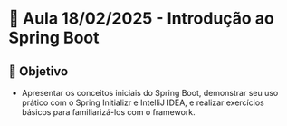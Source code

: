 # 📅 Aula 18/02/2025 - Introdução ao Spring Boot

## 🎯 Objetivo
- Apresentar os conceitos iniciais do Spring Boot, demonstrar seu uso prático com o Spring Initializr e IntelliJ IDEA, e realizar exercícios básicos para familiarizá-los com o framework.
